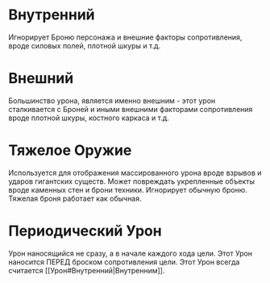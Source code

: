 # Внутренний

Игнорирует Броню персонажа и внешние факторы сопротивления, вроде силовых полей, плотной шкуры и т.д.

# Внешний

Большинство урона, является именно внешним - этот урон сталкивается с Броней и иными внешними факторами сопротивления вроде плотной шкуры, костного каркаса и т.д. 

# Тяжелое Оружие

Используется для отображения массированного урона вроде взрывов и ударов гигантских существ. Может повреждать укрепленные объекты вроде каменных стен и брони техники. Игнорирует обычную броню. Тяжелая броня работает как обычная. 

# Периодический Урон

Урон наносящийся не сразу, а в начале каждого хода цели. Этот Урон наносится ПЕРЕД броском сопротивления цели. Этот Урон всегда считается [[Урон#Внутренний|Внутренним]]. 